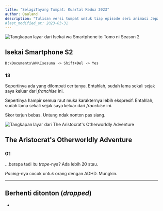 ```yaml
---
title: "SelagiTayang Tumpat: Kuartal Kedua 2023"
author: Qauland
description: "Tulisan versi tumpat untuk tiap episode seri animasi Jepang yang tayang di kuartal kedua 2023."
#last_modified_at: 2023-03-31
---
```


![Tangkapan layar dari Isekai wa Smartphone to Tomo ni Season 2](https://i.postimg.cc/NjbJSzJS/202304-ism.jpg)

## Isekai Smartphone S2

`D:\Documents\WN\Isesuma -> Shift+Del -> Yes`

### 13

Sepertinya ada yang dilompati ceritanya. Entahlah, sudah lama sekali sejak saya keluar dari *franchise* ini.

Sepertinya hampir semua raut muka karakternya lebih ekspresif. Entahlah, sudah lama sekali sejak saya keluar dari *franchise* ini.

Skor terjun bebas. Untung ndak nonton pas siang.

![Tangkapan layar dari The Aristocrat's Otherworldly Adventure](https://i.postimg.cc/Sxm1Zhrc/202304-tkz.jpg)

## The Aristocrat's Otherworldly Adventure

### 01

...berapa tadi itu *trope*-nya? Ada lebih 20 stau.

*Pacing*-nya cocok untuk orang dengan ADHD. Mungkin.

---

## Berhenti ditonton (*dropped*)

-
